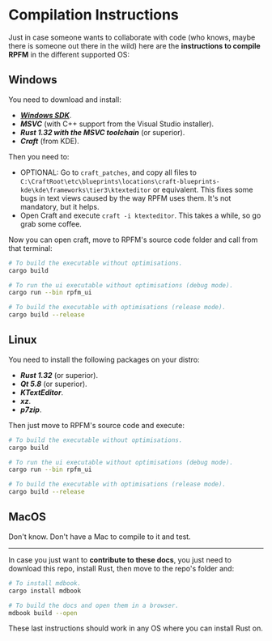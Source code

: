# Compilation Instructions

Just in case someone wants to collaborate with code (who knows, maybe there is someone out there in the wild) here are the **instructions to compile RPFM** in the different supported OS:

## Windows

You need to download and install:
- [***Windows SDK***](https://developer.microsoft.com/en-US/windows/downloads/windows-10-sdk).
- ***MSVC*** (with C++ support from the Visual Studio installer).
- ***Rust 1.32 with the MSVC toolchain*** (or superior).
- ***Craft*** (from KDE).

Then you need to:
- OPTIONAL: Go to `craft_patches`, and copy all files to `C:\CraftRoot\etc\blueprints\locations\craft-blueprints-kde\kde\frameworks\tier3\ktexteditor` or equivalent. This fixes some bugs in text views caused by the way RPFM uses them. It's not mandatory, but it helps.
- Open Craft and execute `craft -i ktexteditor`. This takes a while, so go grab some coffee.

Now you can open craft, move to RPFM's source code folder and call from that terminal:

```bash
# To build the executable without optimisations.
cargo build

# To run the ui executable without optimisations (debug mode).
cargo run --bin rpfm_ui

# To build the executable with optimisations (release mode).
cargo build --release
```

## Linux

You need to install the following packages on your distro:
- ***Rust 1.32*** (or superior).
- ***Qt 5.8*** (or superior).
- ***KTextEditor***.
- ***xz***.
- ***p7zip***.

Then just move to RPFM's source code and execute:

```bash
# To build the executable without optimisations.
cargo build

# To run the ui executable without optimisations (debug mode).
cargo run --bin rpfm_ui

# To build the executable with optimisations (release mode).
cargo build --release
```

## MacOS

Don't know. Don't have a Mac to compile to it and test.

--------------------------------------

In case you just want to **contribute to these docs**, you just need to download this repo, install Rust, then move to the repo's folder and:

```bash
# To install mdbook.
cargo install mdbook

# To build the docs and open them in a browser.
mdbook build --open
```

These last instructions should work in any OS where you can install Rust on.
